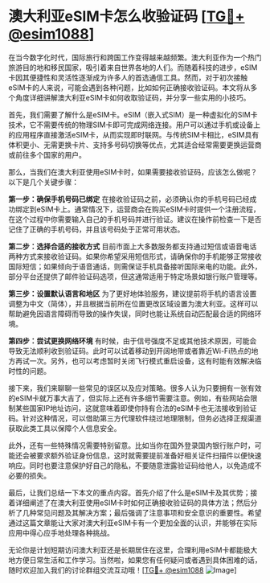 # 澳大利亚eSIM卡怎么收验证码 [[TG💪+ @esim1088](https://t.me/s/esim1088)]

在当今数字化时代，国际旅行和跨国工作变得越来越频繁。澳大利亚作为一个热门旅游目的地和移民国家，吸引着来自世界各地的人们。而随着科技的进步，eSIM卡因其便捷性和灵活性逐渐成为许多人的首选通信工具。然而，对于初次接触eSIM卡的人来说，可能会遇到各种问题，比如如何正确接收验证码。本文将从多个角度详细讲解澳大利亚eSIM卡如何收取验证码，并分享一些实用的小技巧。

首先，我们需要了解什么是eSIM卡。eSIM（嵌入式SIM）是一种虚拟化的SIM卡技术，它不需要传统的物理SIM卡即可完成网络连接。用户可以通过手机或设备上的应用程序直接激活eSIM卡，从而实现即时联网。与传统SIM卡相比，eSIM具有体积更小、无需更换卡片、支持多号码切换等优点，尤其适合经常需要更换运营商或前往多个国家的用户。

那么，当我们在澳大利亚使用eSIM卡时，如果需要接收验证码，应该怎么做呢？以下是几个关键步骤：

**第一步：确保手机号码已绑定**
在接收验证码之前，必须确认你的手机号码已经成功绑定到eSIM卡上。通常情况下，运营商会在购买eSIM卡时提供一个注册流程，在这个过程中你需要输入自己的手机号码并进行验证。建议在操作前检查一下是否记住了正确的手机号码，并且该号码处于正常可用状态。

**第二步：选择合适的接收方式**
目前市面上大多数服务都支持通过短信或语音电话两种方式来接收验证码。如果你希望采用短信形式，请确保你的手机能够正常接收国际短信；如果倾向于语音通话，则需保证手机具备接听国际来电的功能。此外，部分平台还提供了邮件验证码选项，但这通常适用于特定场景如银行账户管理等。

**第三步：设置默认语言和地区**
为了更好地体验服务，建议提前将手机的语言设置调整为中文（简体），并且根据当前所在位置更改区域设置为澳大利亚。这样可以帮助避免因语言障碍而导致的操作失误，同时也能让系统自动匹配最合适的网络环境。

**第四步：尝试更换网络环境**
有时候，由于信号强度不足或其他技术原因，可能会导致无法顺利收到验证码。此时可以试着移动到开阔地带或者靠近Wi-Fi热点的地方再试一次。另外，也可以考虑暂时关闭飞行模式重启设备，这有时能有效解决临时性的问题。

接下来，我们来聊聊一些常见的误区以及应对策略。很多人认为只要拥有一张有效的eSIM卡就万事大吉了，但实际上还有许多细节需要注意。例如，有些网站会限制某些国家IP地址访问，这就意味着即使你持有合法的eSIM卡也无法接收到验证码。针对这种情况，可以借助第三方代理软件绕过地理限制，但务必选择正规渠道获取此类工具以保障个人信息安全。

此外，还有一些特殊情况需要特别留意。比如当你在国外登录国内银行账户时，可能还会被要求额外验证身份信息，这时就需要提前准备好相关证件扫描件以便快速响应。同时也要注意保护好自己的隐私，不要随意泄露验证码给他人，以免造成不必要的损失。

最后，让我们总结一下本文的重点内容。首先介绍了什么是eSIM卡及其优势；接着详细阐述了在澳大利亚使用eSIM卡时如何正确接收验证码的具体方法；然后分析了几种常见问题及其解决方案；最后强调了注意事项和安全意识的重要性。希望通过这篇文章能让大家对澳大利亚eSIM卡有一个更加全面的认识，并能够在实际应用中得心应手地处理各种挑战。

无论你是计划短期访问澳大利亚还是长期居住在这里，合理利用eSIM卡都能极大地方便日常生活和工作学习。当然啦，如果您有任何疑问或者遇到具体困难的话，随时欢迎加入我们的讨论群组交流互动哦！[[TG💪+ @esim1088](https://t.me/s/esim1088) ![Image](https://i.postimg.cc/4NQfJmqS/Snipaste-2025-05-13-00-14-12.png)]